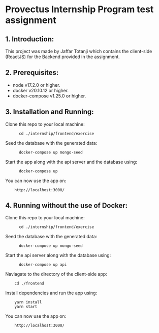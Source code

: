 # Provectus Internship Program test assignment

## 1. Introduction:
This project was made by Jaffar Totanji which contains the client-side (ReactJS) for the Backend provided in the assignment.

## 2. Prerequisites:
- node v17.2.0 or higher.
- docker v20.10.12 or higher.
- docker-compose v1.25.0 or higher.

## 3. Installation and Running:
Clone this repo to your local machine:

          cd ./internship/frontend/exercise

Seed the database with the generated data:

          docker-compose up mongo-seed

Start the app along with the api server and the database using:

          docker-compose up

You can now use the app on:

        http://localhost:3000/

## 4. Running without the use of Docker:
Clone this repo to your local machine:

          cd ./internship/frontend/exercise

Seed the database with the generated data:

          docker-compose up mongo-seed

Start the api server along with the database using:

          docker-compose up api

Naviagate to the directory of the client-side app:

        cd ./frontend

Install dependencies and run the app using:

        yarn install
        yarn start

You can now use the app on:

        http://localhost:3000/
